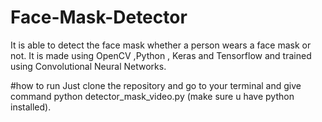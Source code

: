 # Face-Mask-Detector
It is able to detect the face mask whether a person wears a face mask or not. It is made using OpenCV ,Python , Keras and Tensorflow and trained using Convolutional Neural Networks.

#how to run
Just clone the repository and go to your terminal
and give command python detector_mask_video.py (make sure u have python installed).
